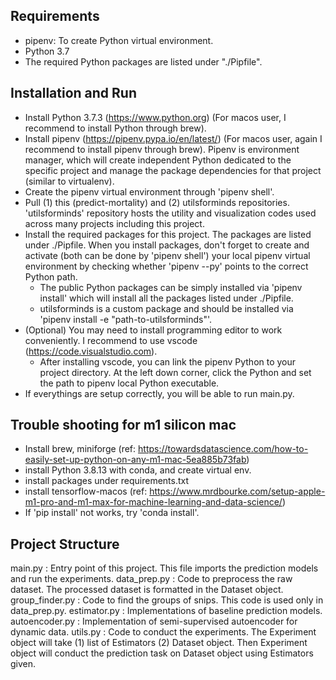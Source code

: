 ## Requirements
* pipenv: To create Python virtual environment.
* Python 3.7
* The required Python packages are listed under "./Pipfile".

## Installation and Run
* Install Python 3.7.3 (https://www.python.org) (For macos user, I recommend to install Python through brew).
* Install pipenv (https://pipenv.pypa.io/en/latest/) (For macos user, again I recommend to install pipenv through brew). Pipenv is environment manager, which will create independent Python dedicated to the specific project and manage the package dependencies for that project (similar to virtualenv).
* Create the pipenv virtual environment through 'pipenv shell'.
* Pull (1) this (predict-mortality) and (2) utilsforminds repositories. 'utilsforminds' repository hosts the utility and visualization codes used across many projects including this project.
* Install the required packages for this project. The packages are listed under ./Pipfile. When you install packages, don't forget to create and activate (both can be done by 'pipenv shell') your local pipenv virtual environment by checking whether 'pipenv --py' points to the correct Python path.
    * The public Python packages can be simply installed via 'pipenv install' which will install all the packages listed under ./Pipfile.
    * utilsforminds is a custom package and should be installed via 'pipenv install -e "path-to-utilsforminds"'.
* (Optional) You may need to install programming editor to work conveniently. I recommend to use vscode (https://code.visualstudio.com).
    * After installing vscode, you can link the pipenv Python to your project directory. At the left down corner, click the Python and set the path to pipenv local Python executable.
* If everythings are setup correctly, you will be able to run main.py.

## Trouble shooting for m1 silicon mac
* Install brew, miniforge (ref: https://towardsdatascience.com/how-to-easily-set-up-python-on-any-m1-mac-5ea885b73fab)
* install Python 3.8.13 with conda, and create virtual env.
* install packages under requirements.txt
* install tensorflow-macos (ref: https://www.mrdbourke.com/setup-apple-m1-pro-and-m1-max-for-machine-learning-and-data-science/)
* If 'pip install' not works, try 'conda install'.

## Project Structure
main.py : Entry point of this project. This file imports the prediction models and run the experiments.
data_prep.py : Code to preprocess the raw dataset. The processed dataset is formatted in the Dataset object.
group_finder.py : Code to find the groups of snips. This code is used only in data_prep.py.
estimator.py : Implementations of baseline prediction models.
autoencoder.py : Implementation of semi-supervised autoencoder for dynamic data.
utils.py : Code to conduct the experiments. The Experiment object will take (1) list of Estimators (2) Dataset object. Then Experiment object will conduct the prediction task on Dataset object using Estimators given.

